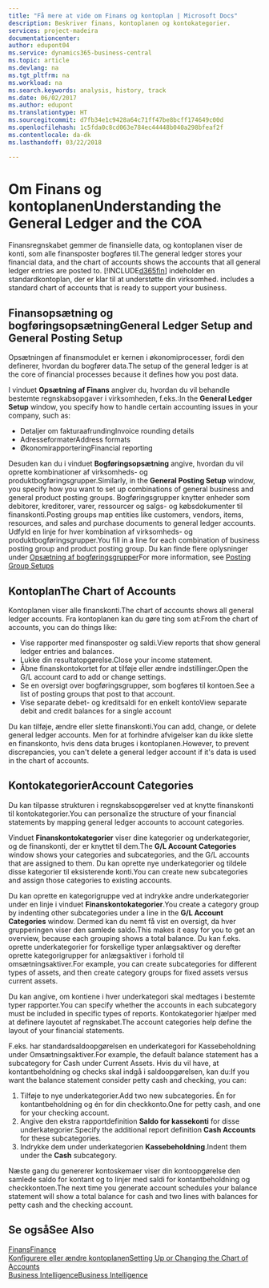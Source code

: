```yaml
---
title: "Få mere at vide om Finans og kontoplan | Microsoft Docs"
description: Beskriver finans, kontoplanen og kontokategorier.
services: project-madeira
documentationcenter: 
author: edupont04
ms.service: dynamics365-business-central
ms.topic: article
ms.devlang: na
ms.tgt_pltfrm: na
ms.workload: na
ms.search.keywords: analysis, history, track
ms.date: 06/02/2017
ms.author: edupont
ms.translationtype: HT
ms.sourcegitcommit: d7fb34e1c9428a64c71ff47be8bcff174649c00d
ms.openlocfilehash: 1c5fda0c8cd063e784ec44448b040a298bfeaf2f
ms.contentlocale: da-dk
ms.lasthandoff: 03/22/2018

---
```

# <a name="understanding-the-general-ledger-and-the-coa"></a><span data-ttu-id="f5efc-103">Om Finans og kontoplanen</span><span class="sxs-lookup"><span data-stu-id="f5efc-103">Understanding the General Ledger and the COA</span></span>
<span data-ttu-id="f5efc-104">Finansregnskabet gemmer de finansielle data, og kontoplanen viser de konti, som alle finansposter bogføres til.</span><span class="sxs-lookup"><span data-stu-id="f5efc-104">The general ledger stores your financial data, and the chart of accounts shows the accounts that all general ledger entries are posted to.</span></span> [!INCLUDE[d365fin](includes/d365fin_md.md)]<span data-ttu-id="f5efc-105"> indeholder en standardkontoplan, der er klar til at understøtte din virksomhed.</span><span class="sxs-lookup"><span data-stu-id="f5efc-105"> includes a standard chart of accounts that is ready to support your business.</span></span>

## <a name="general-ledger-setup-and-general-posting-setup"></a><span data-ttu-id="f5efc-106">Finansopsætning og bogføringsopsætning</span><span class="sxs-lookup"><span data-stu-id="f5efc-106">General Ledger Setup and General Posting Setup</span></span>
<span data-ttu-id="f5efc-107">Opsætningen af finansmodulet er kernen i økonomiprocesser, fordi den definerer, hvordan du bogfører data.</span><span class="sxs-lookup"><span data-stu-id="f5efc-107">The setup of the general ledger is at the core of financial processes because it defines how you post data.</span></span>  

<span data-ttu-id="f5efc-108">I vinduet **Opsætning af Finans** angiver du, hvordan du vil behandle bestemte regnskabsopgaver i virksomheden, f.eks.:</span><span class="sxs-lookup"><span data-stu-id="f5efc-108">In the **General Ledger Setup** window, you specify how to handle certain accounting issues in your company, such as:</span></span>  

* <span data-ttu-id="f5efc-109">Detaljer om fakturaafrunding</span><span class="sxs-lookup"><span data-stu-id="f5efc-109">Invoice rounding details</span></span>  
* <span data-ttu-id="f5efc-110">Adresseformater</span><span class="sxs-lookup"><span data-stu-id="f5efc-110">Address formats</span></span>  
* <span data-ttu-id="f5efc-111">Økonomirapportering</span><span class="sxs-lookup"><span data-stu-id="f5efc-111">Financial reporting</span></span>  

<span data-ttu-id="f5efc-112">Desuden kan du i vinduet **Bogføringsopsætning** angive, hvordan du vil oprette kombinationer af virksomheds- og produktbogføringsgrupper.</span><span class="sxs-lookup"><span data-stu-id="f5efc-112">Similarly, in the **General Posting Setup** window, you specify how you want to set up combinations of general business and general product posting groups.</span></span> <span data-ttu-id="f5efc-113">Bogføringsgrupper knytter enheder som debitorer, kreditorer, varer, ressourcer og salgs- og købsdokumenter til finanskonti.</span><span class="sxs-lookup"><span data-stu-id="f5efc-113">Posting groups map entities like customers, vendors, items, resources, and sales and purchase documents to general ledger accounts.</span></span> <span data-ttu-id="f5efc-114">Udfyld en linje for hver kombination af virksomheds- og produktbogføringsgrupper.</span><span class="sxs-lookup"><span data-stu-id="f5efc-114">You fill in a line for each combination of business posting group and product posting group.</span></span> <span data-ttu-id="f5efc-115">Du kan finde flere oplysninger under [Opsætning af bogføringsgrupper](finance-posting-groups.md)</span><span class="sxs-lookup"><span data-stu-id="f5efc-115">For more information, see [Posting Group Setups](finance-posting-groups.md)</span></span>  

## <a name="the-chart-of-accounts"></a><span data-ttu-id="f5efc-116">Kontoplan</span><span class="sxs-lookup"><span data-stu-id="f5efc-116">The Chart of Accounts</span></span>
<span data-ttu-id="f5efc-117">Kontoplanen viser alle finanskonti.</span><span class="sxs-lookup"><span data-stu-id="f5efc-117">The chart of accounts shows all general ledger accounts.</span></span> <span data-ttu-id="f5efc-118">Fra kontoplanen kan du gøre ting som at:</span><span class="sxs-lookup"><span data-stu-id="f5efc-118">From the chart of accounts, you can do things like:</span></span>  

* <span data-ttu-id="f5efc-119">Vise rapporter med finansposter og saldi.</span><span class="sxs-lookup"><span data-stu-id="f5efc-119">View reports that show general ledger entries and balances.</span></span>  
* <span data-ttu-id="f5efc-120">Lukke din resultatopgørelse.</span><span class="sxs-lookup"><span data-stu-id="f5efc-120">Close your income statement.</span></span>  
* <span data-ttu-id="f5efc-121">Åbne finanskontokortet for at tilføje eller ændre indstillinger.</span><span class="sxs-lookup"><span data-stu-id="f5efc-121">Open the G/L account card to add or change settings.</span></span>  
* <span data-ttu-id="f5efc-122">Se en oversigt over bogføringsgrupper, som bogføres til kontoen.</span><span class="sxs-lookup"><span data-stu-id="f5efc-122">See a list of posting groups that post to that account.</span></span>
* <span data-ttu-id="f5efc-123">Vise separate debet- og kreditsaldi for en enkelt konto</span><span class="sxs-lookup"><span data-stu-id="f5efc-123">View separate debit and credit balances for a single account</span></span>  

<span data-ttu-id="f5efc-124">Du kan tilføje, ændre eller slette finanskonti.</span><span class="sxs-lookup"><span data-stu-id="f5efc-124">You can add, change, or delete general ledger accounts.</span></span> <span data-ttu-id="f5efc-125">Men for at forhindre afvigelser kan du ikke slette en finanskonto, hvis dens data bruges i kontoplanen.</span><span class="sxs-lookup"><span data-stu-id="f5efc-125">However, to prevent discrepancies, you can't delete a general ledger account if it's data is used in the chart of accounts.</span></span>  

## <a name="account-categories"></a><span data-ttu-id="f5efc-126">Kontokategorier</span><span class="sxs-lookup"><span data-stu-id="f5efc-126">Account Categories</span></span>
<span data-ttu-id="f5efc-127">Du kan tilpasse strukturen i regnskabsopgørelser ved at knytte finanskonti til kontokategorier.</span><span class="sxs-lookup"><span data-stu-id="f5efc-127">You can personalize the structure of your financial statements by mapping general ledger accounts to account categories.</span></span>  

<span data-ttu-id="f5efc-128">Vinduet **Finanskontokategorier** viser dine kategorier og underkategorier, og de finanskonti, der er knyttet til dem.</span><span class="sxs-lookup"><span data-stu-id="f5efc-128">The **G/L Account Categories** window shows your categories and subcategories, and the G/L accounts that are assigned to them.</span></span> <span data-ttu-id="f5efc-129">Du kan oprette nye underkategorier og tildele disse kategorier til eksisterende konti.</span><span class="sxs-lookup"><span data-stu-id="f5efc-129">You can create new subcategories and assign those categories to existing accounts.</span></span>  

<span data-ttu-id="f5efc-130">Du kan oprette en kategorigruppe ved at indrykke andre underkategorier under en linje i vinduet **Finanskontokategorier**.</span><span class="sxs-lookup"><span data-stu-id="f5efc-130">You create a category group by indenting other subcategories under a line in the **G/L Account Categories** window.</span></span> <span data-ttu-id="f5efc-131">Dermed kan du nemt få vist en oversigt, da hver grupperingen viser den samlede saldo.</span><span class="sxs-lookup"><span data-stu-id="f5efc-131">This makes it easy for you to get an overview, because each grouping shows a total balance.</span></span> <span data-ttu-id="f5efc-132">Du kan f.eks. oprette underkategorier for forskellige typer anlægsaktiver og derefter oprette kategorigrupper for anlægsaktiver i forhold til omsætningsaktiver.</span><span class="sxs-lookup"><span data-stu-id="f5efc-132">For example, you can create subcategories for different types of assets, and then create category groups for fixed assets versus current assets.</span></span>  

<span data-ttu-id="f5efc-133">Du kan angive, om kontiene i hver underkategori skal medtages i bestemte typer rapporter.</span><span class="sxs-lookup"><span data-stu-id="f5efc-133">You can specify whether the accounts in each subcategory must be included in specific types of reports.</span></span> <span data-ttu-id="f5efc-134">Kontokategorier hjælper med at definere layoutet af regnskabet.</span><span class="sxs-lookup"><span data-stu-id="f5efc-134">The account categories help define the layout of your financial statements.</span></span>  

<span data-ttu-id="f5efc-135">F.eks. har standardsaldoopgørelsen en underkategori for Kassebeholdning under Omsætningsaktiver.</span><span class="sxs-lookup"><span data-stu-id="f5efc-135">For example, the default balance statement has a subcategory for Cash under Current Assets.</span></span> <span data-ttu-id="f5efc-136">Hvis du vil have, at kontantbeholdning og checks skal indgå i saldoopgørelsen, kan du:</span><span class="sxs-lookup"><span data-stu-id="f5efc-136">If you want the balance statement consider petty cash and checking, you can:</span></span>  

1. <span data-ttu-id="f5efc-137">Tilføje to nye underkategorier.</span><span class="sxs-lookup"><span data-stu-id="f5efc-137">Add two new subcategories.</span></span> <span data-ttu-id="f5efc-138">Én for kontantbeholdning og én for din checkkonto.</span><span class="sxs-lookup"><span data-stu-id="f5efc-138">One for petty cash, and one for your checking account.</span></span>  
2. <span data-ttu-id="f5efc-139">Angive den ekstra rapportdefinition **Saldo for kassekonti** for disse underkategorier.</span><span class="sxs-lookup"><span data-stu-id="f5efc-139">Specify the additional report definition **Cash Accounts** for these subcategories.</span></span>  
3. <span data-ttu-id="f5efc-140">Indrykke dem under underkategorien **Kassebeholdning**.</span><span class="sxs-lookup"><span data-stu-id="f5efc-140">Indent them under the **Cash** subcategory.</span></span>  

<span data-ttu-id="f5efc-141">Næste gang du genererer kontoskemaer viser din kontoopgørelse den samlede saldo for kontant og to linjer med saldi for kontantbeholdning og checkkontoen.</span><span class="sxs-lookup"><span data-stu-id="f5efc-141">The next time you generate account schedules your balance statement will show a total balance for cash and two lines with balances for petty cash and the checking account.</span></span>  

## <a name="see-also"></a><span data-ttu-id="f5efc-142">Se også</span><span class="sxs-lookup"><span data-stu-id="f5efc-142">See Also</span></span>
[<span data-ttu-id="f5efc-143">Finans</span><span class="sxs-lookup"><span data-stu-id="f5efc-143">Finance</span></span>](finance.md)  
[<span data-ttu-id="f5efc-144">Konfigurere eller ændre kontoplanen</span><span class="sxs-lookup"><span data-stu-id="f5efc-144">Setting Up or Changing the Chart of Accounts</span></span>](finance-setup-chart-accounts.md)  
[<span data-ttu-id="f5efc-145">Business Intelligence</span><span class="sxs-lookup"><span data-stu-id="f5efc-145">Business Intelligence</span></span>](bi.md)  

